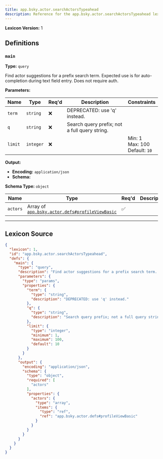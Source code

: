 ```yaml
---
title: app.bsky.actor.searchActorsTypeahead
description: Reference for the app.bsky.actor.searchActorsTypeahead lexicon
---
```

**Lexicon Version:** 1

## Definitions

<a name="main"></a>
### `main`

**Type:** `query`

Find actor suggestions for a prefix search term. Expected use is for auto-completion during text field entry. Does not require auth.

**Parameters:**

| Name | Type | Req'd  | Description | Constraints |
|------|------|----------|-------------|-------------|
| `term` | `string` | ❌  | DEPRECATED: use 'q' instead. |  |
| `q` | `string` | ❌  | Search query prefix; not a full query string. |  |
| `limit` | `integer` | ❌  |  | Min: 1<br/>Max: 100<br/>Default: `10` |
**Output:**

- **Encoding:** `application/json`
- **Schema:**

**Schema Type:** `object`

| Name | Type | Req'd  | Description | Constraints |
|------|------|----------|-------------|-------------|
| `actors` | Array of [`app.bsky.actor.defs#profileViewBasic`](lexicons/app/bsky/actor/defs#profileViewBasic) | ✅  |  |  |

---

## Lexicon Source
```json
{
  "lexicon": 1,
  "id": "app.bsky.actor.searchActorsTypeahead",
  "defs": {
    "main": {
      "type": "query",
      "description": "Find actor suggestions for a prefix search term. Expected use is for auto-completion during text field entry. Does not require auth.",
      "parameters": {
        "type": "params",
        "properties": {
          "term": {
            "type": "string",
            "description": "DEPRECATED: use 'q' instead."
          },
          "q": {
            "type": "string",
            "description": "Search query prefix; not a full query string."
          },
          "limit": {
            "type": "integer",
            "minimum": 1,
            "maximum": 100,
            "default": 10
          }
        }
      },
      "output": {
        "encoding": "application/json",
        "schema": {
          "type": "object",
          "required": [
            "actors"
          ],
          "properties": {
            "actors": {
              "type": "array",
              "items": {
                "type": "ref",
                "ref": "app.bsky.actor.defs#profileViewBasic"
              }
            }
          }
        }
      }
    }
  }
}
```
